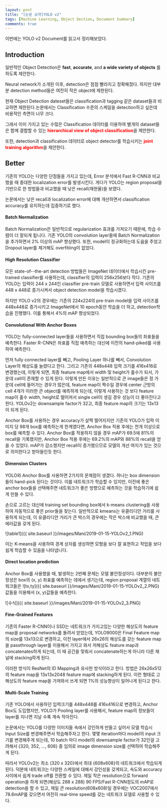 ```yaml
---
layout: post
title: "[논문 요약]YOLO v2"
tags: [Machine Learning, Object Dection, Document Summary]
comments: true
---
```


이번에는 YOLO  v2 Document를 읽고서 정리해보았다.

## Introduction

일반적인 Object Detection은 **fast**, **accurate**, and **a wide variety of objects** 를 하도록 제안한다. 

Neural network가 소개된 이후, detection은 점점 빨라지고 정확해졌다. 하지만 대부분 detection method들은 여전히 작은 object에 제한된다.

현재 Object Detection dateset들은 classification과 tagging 같은 dataset들과 비교하면 제한된다.논문에서는 Classification 수준의 스케일을 detection하고 싶은데	비용적인 측면이 너무 크다.

그래서 이미 가지고 있는 수많은 Classification 데이터를 이용하여 별개의 dataset들은 함께 결합할 수 있는 <span style="color:red">**hierarchical view of object classification**</span>을 제안한다.

또한, detection과 classification 데이터로 object detector를 학습시키는 <span style="color:red">**joint training algorithm**</span>을 제안한다.



## Better

기존의 YOLO는 다양한 단점들을 가지고 있는데, Error 분석에서 Fast R-CNN과 비교했을 때 중대한 localization error를 발생시킨다. 게다가 YOLO는 region proposal을 기반으로 한 방법들과 비교했을 때 낮은 recall(재현율)을 보였다.

논문에서는 낮은 recall과 localization error에 대해 개선하면서 classification accuracy를 유지하는데 집중하기로 했다.

#### Batch Normalization

  Batch Normalization은 일반적으로 regularization 효과를 가져오기 때문에, 학습 수렴이 더 잘되게 됩니다. 기존 YOLO의 convolution layer들에 Batch Normalization을 추가하면서 2% 이상의 mAP 향상했다. 또한, model이 정규화하는데 도움을 주었고 Dropout layer를 제거해도 overfitiing이 없었다.

#### High Resolution Classifier

  모든 state-of--the-art detection 방법들은 ImageNet 데이터에서 학습시킨 pre-trained classifier를 사용하는데, classifier의 입력이 256x256보다 작다. 기존의 YOLO는 입력이 244 x 244인 classifier pre-train 모델로 사용하면서 입력 사이즈를 448 x 448로 증가시켜서 object detection model을 학습시켰다. 

하지만 YOLO v2의 경우에는 기존의 224x224의 pre-train model을 입력 사이즈를 448x448로 증가시키고 ImageNet에서 10 epoch동안 학습을 더 하고, detection학습을 진행했다. 이를 통해서 4%의 mAP 향상되었다.

#### Convolutional With Anchor Boxes

  YOLO는 fully-connected layer들을 사용하면서 직접 bounding box들의 좌표들을 예측한다. Faster R-CNN은 좌표를 직접 예측하는 대신에 이전의 hand-piked를 사용하여 예측한다.

  먼저 fully connected layer를 빼고, Pooling Layer 하나를 빼서, Convolution Layer의 해상도를 늘렸다고 한다. 그리고 기존의 448x448 입력 크기를 416x416로 변경했는데, 이렇게 되면, 최종 feature map에서 width 및 height가 홀수가 되서, 가운데 cell이 존재할 수 있게 된다. 이렇게 만든 이유는 일반적으로 큰 image들은 정 가운데 cell에 들어가는 경우가 많은데, feature map이 짝수일 경우에 center 근방의 cell 4개가 이러한 큰 object를 예측하게 되는데, 이렇게 사용하는 것 보다 feature map이 홀수 width, height로 떨어져서 single cell이 생길 경우 성능이 더 좋아진다고 한다. YOLOv2는 downsample factor가 32고, 최종 feature map의 크기는 13x13이 되게 된다.

 Anchor Box를 사용하는 경우 accuracy가 살짝 떨어지지만 기존의 YOLO가 입력 이미지 당 98개 box를 예측하는게 한계였다면, Anchor Box 적용 후에는 천개 이상으로 box를 예측할 수 있다. Anchor Box를 적용하지 않을 경우 mAP가 69.5에 81%의 recall을 기록했지만, Anchor Box 적용 후에는 69.2%의 mAP와 88%의 recall을 얻을 수 있었다. mAP가 감소했지만 recall이 증가했으므로 모델의 개선 여지가 있는 것으로 의미한다고 받아들인듯 한다. 

#### Dimension Clusters

YOLO와 Anchor Box를 사용하면 2가지의 문제점이 생겼다. 하나는 box dimension들이 hand-pick 된다는 것이다. 이를 네트워크가 학습할 수 있지만, 이전에 좋은 anchor box들을 선택해주면 네트워크가 좋은 방향으로 예측하는 것을 학습하기에 쉽게 만들 수 있다.

손으로 고르는 대신에 training set bounding box에서 k-means clustering을 사용하여 자동적으로 좋은 prior들을 찾는다. 일반적으로 kmeans는 유클리디안 거리를 사용하게 되는데, 이 유클리디안 거리가 큰 박스의 경우에는 작은 박스에 비교했을 때, 큰 에러값을 갖게 된다.

![table1]({{ site.baseurl }}/images/Mani/2019-01-15-YOLOv2_1.PNG)

이는 K-means을 사용하여 경계 상자를 생성하면 모형을 보다 잘 표현하고 작업을 보다 쉽게 학습할 수 있음을 나타냅니다.

#### Direct location prediction

Anchor Box를 사용했을 때, 발생하는 2번째 문제는 모델 불안정성이다. 대부분의 불안정성은 box의 (x, y) 좌표를 예측하는 데에서 생기는데, region proposal 계열의 네트워크들은 ![tx,ty]({{ site.baseurl }}/images/Mani/2019-01-15-YOLOv2_2.PNG)값들을 이용해서 (x, y)값들을 예측한다.

![수식]({{ site.baseurl }}/images/Mani/2019-01-15-YOLOv2_3.PNG)

#### Fine-Grained Features

  기존의 Faster R-CNN이나 SSD는 네트워크가 가지고있는 다양한 해상도의 feature map을 proposal networks를 돌려서 얻었는데, YOLO9000은 Final Feature map의 size를 13x13으로 변경하고, 이전 layer에서 26x26의 해상도를 갖는 feature map을 passthrough layer를 이용해서 가지고 와서 저해상도 feature map과 concatenates하게 되는데, 이 때 공간을 맞춰서 concatenate하는게 아니라 다른 채널에 stacking하게 된다. 

이러한 방식이 ResNet의 ID Mapping과 유사한 방식이라고 한다. 방법은 26x26x512의 feature map을 13x13x2048 feature map에 stacking하게 된다. 이런 형태로 고해상도의 feature map을 가져와서 쓰게 되면 1%의 성능향상이 일어나게 된다고 한다.

#### Multi-Scale Training

  기존 YOLO에서 사용하던 입력크기를 448x448를 416x416으로 변경하고, Anchor Box도 도입했지만, YOLO가 Pooling layer를 사용해서, feature map의 정보들이 layer를 지나면 지날 수록 계속 작아진다. 

논문에서는 YOLO를 다양한 이미지들 속에서 강인하게 만들고 싶어서 모델 학습시 Input Size를 변경해주면서 학습해주자고 한다. 몇몇 iteration마다 model의 input 크기를 변경해주게 되는데, 10 batch 마다 model의 downsample factor가 32인걸 고려해서 {320, 352, ..., 608} 중 임의로 image dimension size를 선택하여 학습해주게 된다. 

따라서 YOLOv2는 최소 (320 x 320}에서 최대 {608x608}의 네트워크에서 학습되게 된다. 덕분에 네트워크는 다양한 스케일에 대해서 강인성을 갖게되고, 속도와 accuracy사이에서 쉽게 trade off를 전환할 수 있다.  제일 작은 resolution으로 forward operation을 하게 되면(해상도 288 x 288) 90 FPS/Fast R-CNN정도의 mAP로 detection을 할 수 있고, 제일 큰 resolution(608x608)일 경우에는 VOC2007에서 78.6mAP를 갖으면서 여전히 real-time speed를 갖는 네트워크 모델로 사용할 수 있다.

